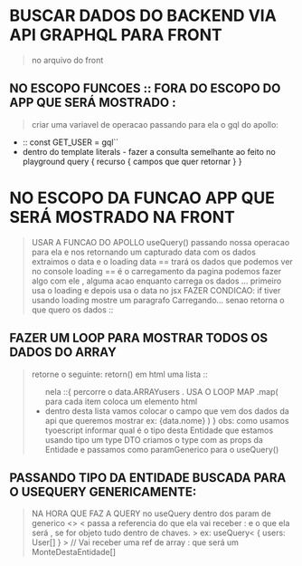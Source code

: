 # BUSCAR DADOS DO BACKEND VIA API GRAPHQL PARA FRONT 
> no arquivo do front
## NO ESCOPO FUNCOES :: FORA DO ESCOPO DO APP QUE SERÁ MOSTRADO :
> criar uma variavel de operacao passando para ela o gql do apollo:
- ::  const GET_USER = gql``
- dentro do template literals - fazer a consulta semelhante ao feito no playground
query {
  recurso {
    campos que quer retornar
  }
}

# NO ESCOPO DA FUNCAO APP QUE SERÁ MOSTRADO NA FRONT
> USAR A FUNCAO DO APOLLO useQuery() passando nossa operacao para ela e nos retornando um capturado data com os dados
> extraimos o data e o loading
> data == trará os dados que podemos ver no console 
> loading == é o carregamento da pagina podemos fazer algo com ele , alguma acao enquanto carrega os dados ... primeiro usa o loading e depois usa o data no jsx
> FAZER CONDICAO:
> if tiver usando loading mostre um paragrafo Carregando...
> senao retorna o que quero os dados :: 

## FAZER UM LOOP PARA MOSTRAR TODOS OS DADOS DO ARRAY
> retorne o seguinte: retorn()
> em html uma lista :: <ul>
> nela ::{ percorre o data.ARRAYusers . USA O LOOP MAP 
> .map( para cada item 
> coloca um elemento html <li key={item.id}>
> dentro desta lista vamos colocar o campo que vem dos dados da api que queremos mostrar ex:
> {data.nome} 
> ) }
> obs: como usamos tyoescript informar qual é o tipo desta Entidade que estamos usando 
> tipo um type DTO criamos o type com as props da Entidade e passamos como paramGenerico  para o useQuery()

## PASSANDO TIPO DA ENTIDADE BUSCADA PARA O USEQUERY GENERICAMENTE:
> NA HORA QUE FAZ A QUERY no useQuery dentro dos param de generico <>
> < passa a referencia do que ela vai receber : e o que ela será , se for objeto tudo dentro de chaves. > 
> ex: useQuery< { users: User[] } > // Vai receber uma ref de array : que será um MonteDestaEntidade[]